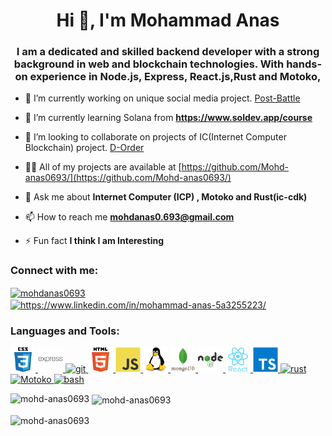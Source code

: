 <h1 align="center">Hi 👋, I'm Mohammad Anas</h1>
<h3 align="center">I am a dedicated and skilled backend developer with a strong background in web and blockchain technologies. With hands-on experience in Node.js, Express, React.js,Rust and Motoko,</h3>

- 🔭 I’m currently working on unique social media project. [Post-Battle](https://github.com/Mohd-anas0693/Post--Battle)

- 🌱 I’m currently learning Solana from **https://www.soldev.app/course**

- 👯 I’m looking to collaborate on projects of IC(Internet Computer Blockchain) project. [D-Order](https://github.com/Mohd-anas0693/DOrder_ICP)

- 👨‍💻 All of my projects are available at [https://github.com/Mohd-anas0693/](https://github.com/Mohd-anas0693/)

- 💬 Ask me about **Internet Computer (ICP) , Motoko and Rust(ic-cdk)**

- 📫 How to reach me **mohdanas0.693@gmail.com**

- ⚡ Fun fact **I think I am Interesting**

<h3 align="left">Connect with me:</h3>
<p align="left">
<a href="https://twitter.com/mohdanas0693" target="blank"><img align="center" src="https://raw.githubusercontent.com/rahuldkjain/github-profile-readme-generator/master/src/images/icons/Social/twitter.svg" alt="mohdanas0693" height="30" width="40" /></a>
<a href="https://linkedin.com/in/https://www.linkedin.com/in/mohammad-anas-5a3255223/" target="blank"><img align="center" src="https://raw.githubusercontent.com/rahuldkjain/github-profile-readme-generator/master/src/images/icons/Social/linked-in-alt.svg" alt="https://www.linkedin.com/in/mohammad-anas-5a3255223/" height="30" width="40" /></a>
</p>

<h3 align="left">Languages and Tools:</h3>
<p align="left">  <a href="https://www.w3schools.com/css/" target="_blank" rel="noreferrer"> <img src="https://raw.githubusercontent.com/devicons/devicon/master/icons/css3/css3-original-wordmark.svg" alt="css3" width="40" height="40"/> </a> <a href="https://expressjs.com" target="_blank" rel="noreferrer"> <img src="https://raw.githubusercontent.com/devicons/devicon/master/icons/express/express-original-wordmark.svg" alt="express" width="40" height="40"/> </a> <a href="https://git-scm.com/" target="_blank" rel="noreferrer"> <img src="https://www.vectorlogo.zone/logos/git-scm/git-scm-icon.svg" alt="git" width="40" height="40"/> </a> <a href="https://www.w3.org/html/" target="_blank" rel="noreferrer"> <img src="https://raw.githubusercontent.com/devicons/devicon/master/icons/html5/html5-original-wordmark.svg" alt="html5" width="40" height="40"/> </a> <a href="https://developer.mozilla.org/en-US/docs/Web/JavaScript" target="_blank" rel="noreferrer"> <img src="https://raw.githubusercontent.com/devicons/devicon/master/icons/javascript/javascript-original.svg" alt="javascript" width="40" height="40"/> </a> <a href="https://www.linux.org/" target="_blank" rel="noreferrer"> <img src="https://raw.githubusercontent.com/devicons/devicon/master/icons/linux/linux-original.svg" alt="linux" width="40" height="40"/> </a> <a href="https://www.mongodb.com/" target="_blank" rel="noreferrer"> <img src="https://raw.githubusercontent.com/devicons/devicon/master/icons/mongodb/mongodb-original-wordmark.svg" alt="mongodb" width="40" height="40"/> </a> <a href="https://nodejs.org" target="_blank" rel="noreferrer"> <img src="https://raw.githubusercontent.com/devicons/devicon/master/icons/nodejs/nodejs-original-wordmark.svg" alt="nodejs" width="40" height="40"/> </a> <a href="https://reactjs.org/" target="_blank" rel="noreferrer"> <img src="https://raw.githubusercontent.com/devicons/devicon/master/icons/react/react-original-wordmark.svg" alt="react" width="40" height="40"/> </a> 
  <a href="https://www.typescriptlang.org/" target="_blank" rel="noreferrer"> <img src="https://raw.githubusercontent.com/devicons/devicon/master/icons/typescript/typescript-original.svg" alt="typescript" width="40" height="40"/> </a><a href="https://www.rust-lang.org" target="_blank" rel="noreferrer"> <img src="http://www.rust-lang.org/logos/rust-logo-blk.svg" alt="rust" width="40" height="40"/> </a> <a href="https://internetcomputer.org/docs/current/motoko/main/getting-started/motoko-introduction" target="_blank" rel="noreferrer"> <img src="" alt="Motoko" width="40" height="40"/> </a> 
<a href="https://www.gnu.org/software/bash/" target="_blank" rel="noreferrer"> <img src="https://www.vectorlogo.zone/logos/gnu_bash/gnu_bash-icon.svg" alt="bash" width="40" height="40"/> </a>
</p>

<p><img align="left" src="https://github-readme-stats.vercel.app/api/top-langs?username=mohd-anas0693&show_icons=true&locale=en&layout=compact" alt="mohd-anas0693" /></p>

<p>&nbsp;<img align="center" src="https://github-readme-stats.vercel.app/api?username=mohd-anas0693&show_icons=true&locale=en" alt="mohd-anas0693" /></p>

<p><img align="center" src="https://github-readme-streak-stats.herokuapp.com/?user=mohd-anas0693&" alt="mohd-anas0693" /></p>

